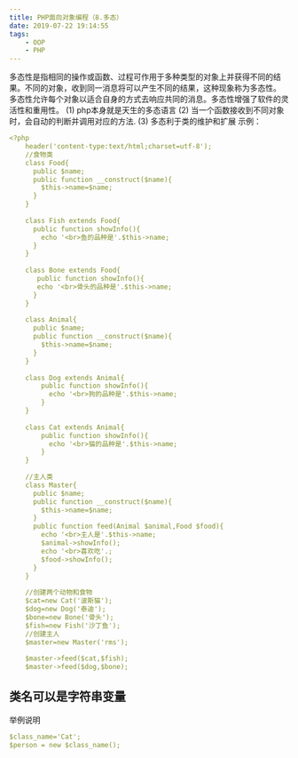 ```yaml
---
title: PHP面向对象编程（8.多态）
date: 2019-07-22 19:14:55
tags:
    - OOP
    - PHP
---
```

多态性是指相同的操作或函数、过程可作用于多种类型的对象上并获得不同的结果。不同的对象，收到同一消息将可以产生不同的结果，这种现象称为多态性。
多态性允许每个对象以适合自身的方式去响应共同的消息。多态性增强了软件的灵活性和重用性。
(1) php本身就是天生的多态语言
(2) 当一个函数接收到不同对象时，会自动的判断并调用对应的方法.
(3) 多态利于类的维护和扩展
示例：
```yaml
<?php
    header('content-type:text/html;charset=utf-8');
    //食物类
    class Food{
      public $name;
      public function __construct($name){
        $this->name=$name;
      }
    }
    
    class Fish extends Food{
      public function showInfo(){
        echo '<br>鱼的品种是'.$this->name;
      }
    }
    
    class Bone extends Food{
       public function showInfo(){
       echo '<br>骨头的品种是'.$this->name;
      }
    }
    
    class Animal{
      public $name;
      public function __construct($name){
        $this->name=$name;
      }
    }
    
    class Dog extends Animal{
        public function showInfo(){
          echo '<br>狗的品种是'.$this->name;
        }
    }
    
    class Cat extends Animal{
        public function showInfo(){
          echo '<br>猫的品种是'.$this->name;
        }
    }
    
    //主人类
    class Master{
      public $name;
      public function __construct($name){
        $this->name=$name;
      }
      public function feed(Animal $animal,Food $food){
        echo '<br>主人是'.$this->name;
        $animal->showInfo();
        echo '<br>喜欢吃'.;
        $food->showInfo();
      }
    }
    
    //创建两个动物和食物
    $cat=new Cat('波斯猫');
    $dog=new Dog('泰迪');
    $bone=new Bone('骨头');
    $fish=new Fish('沙丁鱼');
    //创建主人
    $master=new Master('rms');
    
    $master->feed($cat,$fish);
    $master->feed($dog,$bone);

```

## 类名可以是字符串变量
举例说明
```yaml
$class_name='Cat';
$person = new $class_name();
```

















